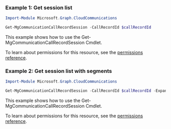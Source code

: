 ### Example 1: Get session list

```powershellImport-Module Microsoft.Graph.CloudCommunications

Get-MgCommunicationCallRecordSession -CallRecordId $callRecordId
```
This example shows how to use the Get-MgCommunicationCallRecordSession Cmdlet.
To learn about permissions for this resource, see the [permissions reference](/graph/permissions-reference).

### Example 2: Get session list with segments

```powershellImport-Module Microsoft.Graph.CloudCommunications

Get-MgCommunicationCallRecordSession -CallRecordId $callRecordId -ExpandProperty "segments"
```
This example shows how to use the Get-MgCommunicationCallRecordSession Cmdlet.
To learn about permissions for this resource, see the [permissions reference](/graph/permissions-reference).

